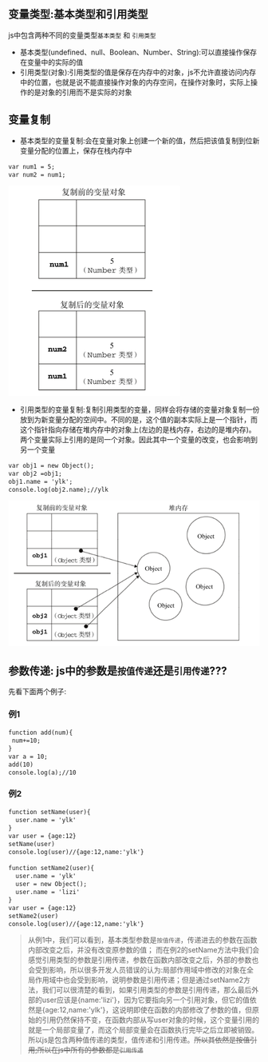
## 变量类型:基本类型和引用类型
js中包含两种不同的变量类型`基本类型` 和 `引用类型`
* 基本类型(undefined、null、Boolean、Number、String):可以直接操作保存在变量中的实际的值
* 引用类型(对象):引用类型的值是保存在内存中的对象，js不允许直接访问内存中的位置，也就是说不能直接操作对象的内存空间，在操作对象时，实际上操作的是对象的引用而不是实际的对象

## 变量复制
* 基本类型的变量复制:会在变量对象上创建一个新的值，然后把该值复制到位新变量分配的位置上，保存在栈内存中
```
var num1 = 5;
var num2 = num1;
```
![Image text](./images/img1.png)

* 引用类型的变量复制:复制引用类型的变量，同样会将存储的变量对象复制一份放到为新变量分配的空间中。不同的是，这个值的副本实际上是一个指针，而这个指针指向存储在堆内存中的对象上(左边的是栈内存，右边的是堆内存)。两个变量实际上引用的是同一个对象。因此其中一个变量的改变，也会影响到另一个变量
```
var obj1 = new Object();
var obj2 =obj1;
obj1.name = 'ylk';
console.log(obj2.name);//ylk
```
![Image text](./images/img2.png)



## 参数传递: js中的参数是`按值传递`还是`引用传递`???
先看下面两个例子:  
### 例1
```
function add(num){
 num+=10;
}
var a = 10;
add(10)
console.log(a);//10
```
### 例2
```
function setName(user){
  user.name = 'ylk'
}
var user = {age:12}
setName(user)
console.log(user)//{age:12,name:'ylk'}

function setName2(user){
  user.name = 'ylk'
  user = new Object();
  user.name = 'lizi'
}
var user = {age:12}
setName2(user)
console.log(user)//{age:12,name:'ylk'}
```
> 从例1中，我们可以看到，基本类型参数是`按值传递`，传递进去的参数在函数内部改变之后，并没有改变原参数的值； 而在例2的setName方法中我们会感觉引用类型的参数是引用传递，参数在函数内部改变之后，外部的参数也会受到影响，所以很多开发人员错误的认为:局部作用域中修改的对象在全局作用域中也会受到影响，说明参数是引用传递；但是通过setName2方法，我们可以很清楚的看到，如果引用类型的参数是引用传递，那么最后外部的user应该是{name:'lizi'}，因为它要指向另一个引用对象，但它的值依然是{age:12,name:'ylk'}，这说明即使在函数的内部修改了参数的值，但原始的引用仍然保持不变，在函数内部从写user对象的时候，这个变量引用的就是一个局部变量了，而这个局部变量会在函数执行完毕之后立即被销毁。所以js是包含两种值传递的类型，值传递和引用传递。~~所以其依然是按值引用;所以在js中所有的参数都是`引用传递`~~